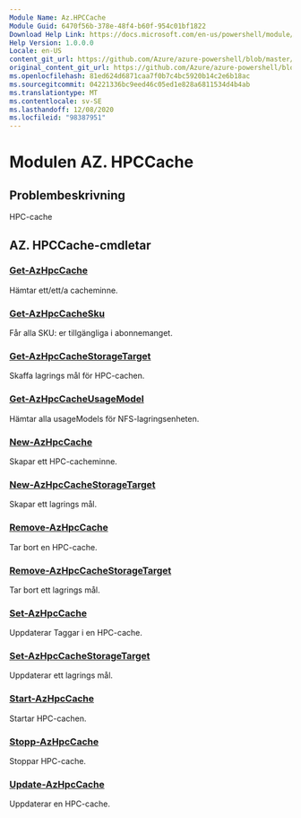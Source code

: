```yaml
---
Module Name: Az.HPCCache
Module Guid: 6470f56b-378e-48f4-b60f-954c01bf1822
Download Help Link: https://docs.microsoft.com/en-us/powershell/module/az.hpccache
Help Version: 1.0.0.0
Locale: en-US
content_git_url: https://github.com/Azure/azure-powershell/blob/master/src/HPCCache/HPCCache/help/Az.HPCCache.md
original_content_git_url: https://github.com/Azure/azure-powershell/blob/master/src/HPCCache/HPCCache/help/Az.HPCCache.md
ms.openlocfilehash: 81ed624d6871caa7f0b7c4bc5920b14c2e6b18ac
ms.sourcegitcommit: 04221336bc9eed46c05ed1e828a6811534d4b4ab
ms.translationtype: MT
ms.contentlocale: sv-SE
ms.lasthandoff: 12/08/2020
ms.locfileid: "98387951"
---
```

# Modulen AZ. HPCCache
## Problembeskrivning
HPC-cache

## AZ. HPCCache-cmdletar
### [Get-AzHpcCache](Get-AzHpcCache.md)
Hämtar ett/ett/a cacheminne.

### [Get-AzHpcCacheSku](Get-AzHpcCacheSku.md)
Får alla SKU: er tillgängliga i abonnemanget.

### [Get-AzHpcCacheStorageTarget](Get-AzHpcCacheStorageTarget.md)
Skaffa lagrings mål för HPC-cachen.

### [Get-AzHpcCacheUsageModel](Get-AzHpcCacheUsageModel.md)
Hämtar alla usageModels för NFS-lagringsenheten.

### [New-AzHpcCache](New-AzHpcCache.md)
Skapar ett HPC-cacheminne.

### [New-AzHpcCacheStorageTarget](New-AzHpcCacheStorageTarget.md)
Skapar ett lagrings mål.

### [Remove-AzHpcCache](Remove-AzHpcCache.md)
Tar bort en HPC-cache.

### [Remove-AzHpcCacheStorageTarget](Remove-AzHpcCacheStorageTarget.md)
Tar bort ett lagrings mål.

### [Set-AzHpcCache](Set-AzHpcCache.md)
Uppdaterar Taggar i en HPC-cache.

### [Set-AzHpcCacheStorageTarget](Set-AzHpcCacheStorageTarget.md)
Uppdaterar ett lagrings mål.

### [Start-AzHpcCache](Start-AzHpcCache.md)
Startar HPC-cachen.

### [Stopp-AzHpcCache](Stop-AzHpcCache.md)
Stoppar HPC-cache.

### [Update-AzHpcCache](Update-AzHpcCache.md)
Uppdaterar en HPC-cache.

